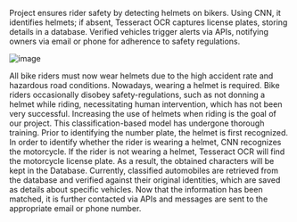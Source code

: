 Project ensures rider safety by detecting helmets on bikers. Using CNN, it identifies helmets; if absent, Tesseract OCR captures license plates, storing details in a database. Verified vehicles trigger alerts via APIs, notifying owners via email or phone for adherence to safety regulations.

![image](https://github.com/University-projetcs/AUTOMATIC-E-CHALLAN-GENERATING-SYSTEM-FOR-NOT-WEARING-HELMET/assets/104216615/e5f7d3e4-0b7a-4322-8da5-29d94883676d)


All bike riders must now wear helmets due to the high accident rate and hazardous road conditions. Nowadays, wearing a helmet is required. Bike riders occasionally disobey safety-regulations, such as not donning a helmet while riding, necessitating human intervention, which has not been very successful. Increasing the use of helmets when riding is the goal of our project. This classification-based model has undergone thorough training. Prior to identifying the number plate, the helmet is first recognized.   In order to identify whether the rider is wearing a helmet, CNN recognizes the motorcycle. If the rider is not wearing a helmet, Tesseract OCR will find the motorcycle license plate. As a result, the obtained characters will be kept in the Database. Currently, classified automobiles are retrieved from the database and verified against their original identities, which are saved as details about specific vehicles. Now that the information has been matched, it is further contacted via APIs and messages are sent to the appropriate email or phone number.
